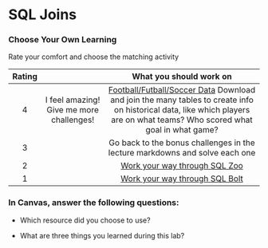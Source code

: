 # SQL Joins

### Choose Your Own Learning

Rate your comfort and choose the matching activity

| Rating |                                          |                                                                                                               What you should work on                                                                                                               |
| :----: | :--------------------------------------: | :-------------------------------------------------------------------------------------------------------------------------------------------------------------------------------------------------------------------------------------------------: |
|   4    | I feel amazing! Give me more challenges! | [Football/Futball/Soccer Data](https://github.com/jokecamp/FootballData/tree/master/openFootballData) Download and join the many tables to create info on historical data, like which players are on what teams? Who scored what goal in what game? |
|   3    |                              |                                                                                     Go back to the bonus challenges in the lecture markdowns and solve each one                                                                                     |
|   2    |                              |                                                                                                 [Work your way through SQL Zoo](https://sqlzoo.net)                                                                                                 |
|   1    |                              |                                                                                                [Work your way through SQL Bolt](https://sqlbolt.com)                                                                              

### In Canvas, answer the following questions:

- Which resource did you choose to use?

- What are three things you learned during this lab?
